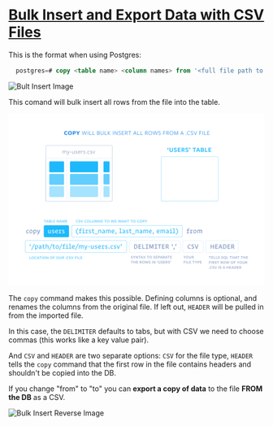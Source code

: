# [Bulk Insert and Export Data with CSV Files](https://egghead.io/lessons/postgresql-bulk-insert-and-export-data-with-csv-files)

This is the format when using Postgres:

```sql
  postgres=# copy <table name> <column names> from '<full file path to CSV file>' DELIMITER ',' CSV HEADER; 
```

![Bult Insert Image](https://res.cloudinary.com/dg3gyk0gu/image/upload/v1589829471/transcript-images/bulk-insert.jpg)

This comand will bulk insert all rows from the file into the table.

![SQL Bulk Import Gif](./images/sql-bulkimport.gif)

The `copy` command makes this possible. Defining columns is optional, and renames the columns from the original file. If left out, `HEADER` will be pulled in from the imported file. 

In this case, the `DELIMITER` defaults to tabs, but with CSV we need to choose commas (this works like a key value pair).

And `CSV` and `HEADER` are two separate options: `CSV` for the file type, `HEADER` tells the `copy` command that the first row in the file contains headers and shouldn't be copied into the DB.

If you change "from" to "to" you can **export a copy of data** to the file **FROM the DB** as a CSV.

![Bulk Insert Reverse Image](https://res.cloudinary.com/dg3gyk0gu/image/upload/v1589829472/transcript-images/bulk-insert-reverse-to.jpg)
